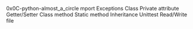 0x0C-python-almost_a_circle
mport
Exceptions
Class
Private attribute
Getter/Setter
Class method
Static method
Inheritance
Unittest
Read/Write file
